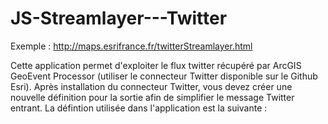 JS-Streamlayer---Twitter
========================

Exemple : http://maps.esrifrance.fr/twitterStreamlayer.html

Cette application permet d'exploiter le flux twitter récupéré par ArcGIS GeoEvent Processor (utiliser le connecteur Twitter disponible sur le Github Esri).
Après installation du connecteur Twitter, vous devez créer une nouvelle définition pour la sortie afin de simplifier le message Twitter entrant. 
La défintion utilisée dans l'application est la suivante :

